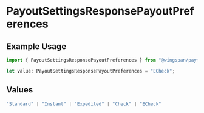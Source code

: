 # PayoutSettingsResponsePayoutPreferences

## Example Usage

```typescript
import { PayoutSettingsResponsePayoutPreferences } from "@wingspan/payments/sdk/models/shared";

let value: PayoutSettingsResponsePayoutPreferences = "ECheck";
```

## Values

```typescript
"Standard" | "Instant" | "Expedited" | "Check" | "ECheck"
```